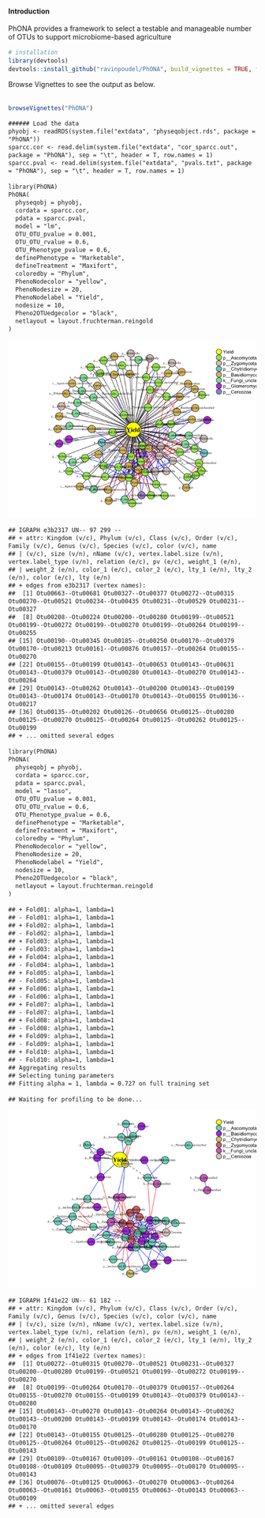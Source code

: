 #### Introduction

PhONA provides a framework to select a testable and manageable number of
OTUs to support microbiome-based agriculture

```R
# installation 
library(devtools)
devtools::install_github("ravinpoudel/PhONA", build_vignettes = TRUE, force = TRUE, auth = "5c5decd148f0378dcb762e7b14c3d1508ef49ba2")

```
Browse Vignettes to see the output as below. 

```R

browseVignettes("PhONA")

```


    ###### Load the data
    phyobj <- readRDS(system.file("extdata", "physeqobject.rds", package = "PhONA"))
    sparcc.cor <- read.delim(system.file("extdata", "cor_sparcc.out", package = "PhONA"), sep = "\t", header = T, row.names = 1)
    sparcc.pval <- read.delim(system.file("extdata", "pvals.txt", package = "PhONA"), sep = "\t", header = T, row.names = 1)

    library(PhONA)
    PhONA(
      physeqobj = phyobj,
      cordata = sparcc.cor,
      pdata = sparcc.pval,
      model = "lm",
      OTU_OTU_pvalue = 0.001,
      OTU_OTU_rvalue = 0.6,
      OTU_Phenotype_pvalue = 0.6,
      definePhenotype = "Marketable",
      defineTreatment = "Maxifort",
      coloredby = "Phylum",
      PhenoNodecolor = "yellow",
      PhenoNodesize = 20,
      PhenoNodelabel = "Yield",
      nodesize = 10,
      Pheno2OTUedgecolor = "black",
      netlayout = layout.fruchterman.reingold
    )

![](https://github.com/ravinpoudel/PhONA/blob/master/vignettes/PhONA_files/figure-markdown_strict/unnamed-chunk-2-1.png)

    ## IGRAPH e3b2317 UN-- 97 299 -- 
    ## + attr: Kingdom (v/c), Phylum (v/c), Class (v/c), Order (v/c), Family (v/c), Genus (v/c), Species (v/c), color (v/c), name
    ## | (v/c), size (v/n), nName (v/c), vertex.label.size (v/n), vertex.label_type (v/n), relation (e/c), pv (e/c), weight_1 (e/n),
    ## | weight_2 (e/n), color_1 (e/c), color_2 (e/c), lty_1 (e/n), lty_2 (e/n), color (e/c), lty (e/n)
    ## + edges from e3b2317 (vertex names):
    ##  [1] Otu00663--Otu00681 Otu00327--Otu00377 Otu00272--Otu00315 Otu00270--Otu00521 Otu00234--Otu00435 Otu00231--Otu00529 Otu00231--Otu00327
    ##  [8] Otu00208--Otu00224 Otu00200--Otu00280 Otu00199--Otu00521 Otu00199--Otu00272 Otu00199--Otu00270 Otu00199--Otu00264 Otu00199--Otu00255
    ## [15] Otu00190--Otu00345 Otu00185--Otu00250 Otu00170--Otu00379 Otu00170--Otu00213 Otu00161--Otu00876 Otu00157--Otu00264 Otu00155--Otu00270
    ## [22] Otu00155--Otu00199 Otu00143--Otu00653 Otu00143--Otu00631 Otu00143--Otu00379 Otu00143--Otu00280 Otu00143--Otu00270 Otu00143--Otu00264
    ## [29] Otu00143--Otu00262 Otu00143--Otu00200 Otu00143--Otu00199 Otu00143--Otu00174 Otu00143--Otu00170 Otu00143--Otu00155 Otu00136--Otu00217
    ## [36] Otu00135--Otu00202 Otu00126--Otu00656 Otu00125--Otu00280 Otu00125--Otu00270 Otu00125--Otu00264 Otu00125--Otu00262 Otu00125--Otu00199
    ## + ... omitted several edges

    library(PhONA)
    PhONA(
      physeqobj = phyobj,
      cordata = sparcc.cor,
      pdata = sparcc.pval,
      model = "lasso",
      OTU_OTU_pvalue = 0.001,
      OTU_OTU_rvalue = 0.6,
      OTU_Phenotype_pvalue = 0.6,
      definePhenotype = "Marketable",
      defineTreatment = "Maxifort",
      coloredby = "Phylum",
      PhenoNodecolor = "yellow",
      PhenoNodesize = 20,
      PhenoNodelabel = "Yield",
      nodesize = 10,
      Pheno2OTUedgecolor = "black",
      netlayout = layout.fruchterman.reingold
    )

    ## + Fold01: alpha=1, lambda=1 
    ## - Fold01: alpha=1, lambda=1 
    ## + Fold02: alpha=1, lambda=1 
    ## - Fold02: alpha=1, lambda=1 
    ## + Fold03: alpha=1, lambda=1 
    ## - Fold03: alpha=1, lambda=1 
    ## + Fold04: alpha=1, lambda=1 
    ## - Fold04: alpha=1, lambda=1 
    ## + Fold05: alpha=1, lambda=1 
    ## - Fold05: alpha=1, lambda=1 
    ## + Fold06: alpha=1, lambda=1 
    ## - Fold06: alpha=1, lambda=1 
    ## + Fold07: alpha=1, lambda=1 
    ## - Fold07: alpha=1, lambda=1 
    ## + Fold08: alpha=1, lambda=1 
    ## - Fold08: alpha=1, lambda=1 
    ## + Fold09: alpha=1, lambda=1 
    ## - Fold09: alpha=1, lambda=1 
    ## + Fold10: alpha=1, lambda=1 
    ## - Fold10: alpha=1, lambda=1 
    ## Aggregating results
    ## Selecting tuning parameters
    ## Fitting alpha = 1, lambda = 0.727 on full training set

    ## Waiting for profiling to be done...

![](https://github.com/ravinpoudel/PhONA/blob/master/vignettes/PhONA_files/figure-markdown_strict/unnamed-chunk-3-1.png)

    ## IGRAPH 1f41e22 UN-- 61 182 -- 
    ## + attr: Kingdom (v/c), Phylum (v/c), Class (v/c), Order (v/c), Family (v/c), Genus (v/c), Species (v/c), color (v/c), name
    ## | (v/c), size (v/n), nName (v/c), vertex.label.size (v/n), vertex.label_type (v/n), relation (e/n), pv (e/n), weight_1 (e/n),
    ## | weight_2 (e/n), color_1 (e/c), color_2 (e/c), lty_1 (e/n), lty_2 (e/n), color (e/c), lty (e/n)
    ## + edges from 1f41e22 (vertex names):
    ##  [1] Otu00272--Otu00315 Otu00270--Otu00521 Otu00231--Otu00327 Otu00200--Otu00280 Otu00199--Otu00521 Otu00199--Otu00272 Otu00199--Otu00270
    ##  [8] Otu00199--Otu00264 Otu00170--Otu00379 Otu00157--Otu00264 Otu00155--Otu00270 Otu00155--Otu00199 Otu00143--Otu00379 Otu00143--Otu00280
    ## [15] Otu00143--Otu00270 Otu00143--Otu00264 Otu00143--Otu00262 Otu00143--Otu00200 Otu00143--Otu00199 Otu00143--Otu00174 Otu00143--Otu00170
    ## [22] Otu00143--Otu00155 Otu00125--Otu00280 Otu00125--Otu00270 Otu00125--Otu00264 Otu00125--Otu00262 Otu00125--Otu00199 Otu00125--Otu00143
    ## [29] Otu00109--Otu00167 Otu00109--Otu00161 Otu00108--Otu00167 Otu00108--Otu00109 Otu00095--Otu00379 Otu00095--Otu00170 Otu00095--Otu00143
    ## [36] Otu00076--Otu00125 Otu00063--Otu00270 Otu00063--Otu00264 Otu00063--Otu00161 Otu00063--Otu00155 Otu00063--Otu00143 Otu00063--Otu00109
    ## + ... omitted several edges
